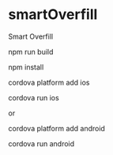 # smartOverfill
Smart Overfill

npm run build

npm install

cordova platform add ios

cordova run ios

or

cordova platform add android

cordova run android
